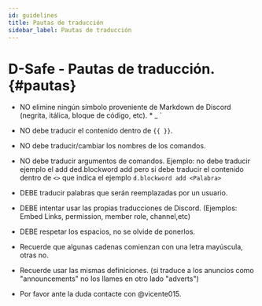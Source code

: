 ```yaml
---
id: guidelines
title: Pautas de traducción
sidebar_label: Pautas de traducción
---
```

# D-Safe - Pautas de traducción. {#pautas}

* NO elimine ningún símbolo proveniente de Markdown de Discord (negrita, itálica, bloque de código, etc). * _ `
  
* NO debe traducir el contenido dentro de `{{ }}`.

* NO debe traducir/cambiar los nombres de los comandos.

* NO debe traducir argumentos de comandos. Ejemplo: no debe traducir ejemplo el add ded.blockword add pero si debe traducir el contenido dentro de ``<>`` que indica el ejemplo ``d.blockword add <Palabra>``

* DEBE traducir palabras que serán reemplazadas por un usuario.

* DEBE intentar usar las propias traducciones de Discord. (Ejemplos: Embed Links, permission, member role, channel,etc)

* DEBE respetar los espacios, no se olvide de ponerlos.


- Recuerde que algunas cadenas comienzan con una letra mayúscula, otras no.

- Recuerde usar las mismas definiciones. (si traduce a los anuncios como "announcements" no los llames en otro lado "adverts")

- Por favor ante la duda contacte con @vicente015.